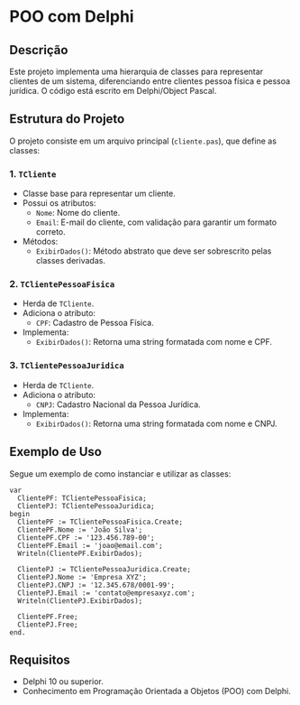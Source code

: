 # POO com Delphi

## Descrição
Este projeto implementa uma hierarquia de classes para representar clientes de um sistema, diferenciando entre clientes pessoa física e pessoa jurídica. O código está escrito em Delphi/Object Pascal.

## Estrutura do Projeto
O projeto consiste em um arquivo principal (`cliente.pas`), que define as classes:

### 1. `TCliente`
- Classe base para representar um cliente.
- Possui os atributos:
  - `Nome`: Nome do cliente.
  - `Email`: E-mail do cliente, com validação para garantir um formato correto.
- Métodos:
  - `ExibirDados()`: Método abstrato que deve ser sobrescrito pelas classes derivadas.

### 2. `TClientePessoaFisica`
- Herda de `TCliente`.
- Adiciona o atributo:
  - `CPF`: Cadastro de Pessoa Física.
- Implementa:
  - `ExibirDados()`: Retorna uma string formatada com nome e CPF.

### 3. `TClientePessoaJuridica`
- Herda de `TCliente`.
- Adiciona o atributo:
  - `CNPJ`: Cadastro Nacional da Pessoa Jurídica.
- Implementa:
  - `ExibirDados()`: Retorna uma string formatada com nome e CNPJ.

## Exemplo de Uso
Segue um exemplo de como instanciar e utilizar as classes:

```delphi
var
  ClientePF: TClientePessoaFisica;
  ClientePJ: TClientePessoaJuridica;
begin
  ClientePF := TClientePessoaFisica.Create;
  ClientePF.Nome := 'João Silva';
  ClientePF.CPF := '123.456.789-00';
  ClientePF.Email := 'joao@email.com';
  Writeln(ClientePF.ExibirDados);

  ClientePJ := TClientePessoaJuridica.Create;
  ClientePJ.Nome := 'Empresa XYZ';
  ClientePJ.CNPJ := '12.345.678/0001-99';
  ClientePJ.Email := 'contato@empresaxyz.com';
  Writeln(ClientePJ.ExibirDados);

  ClientePF.Free;
  ClientePJ.Free;
end.
```

## Requisitos
- Delphi 10 ou superior.
- Conhecimento em Programação Orientada a Objetos (POO) com Delphi.

